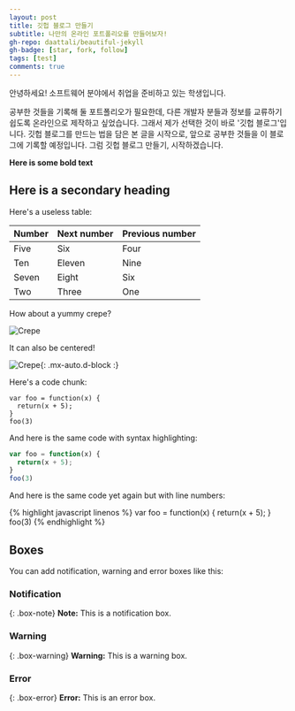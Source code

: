 ```yaml
---
layout: post
title: 깃헙 블로그 만들기
subtitle: 나만의 온라인 포트폴리오를 만들어보자!
gh-repo: daattali/beautiful-jekyll
gh-badge: [star, fork, follow]
tags: [test]
comments: true
---
```


안녕하세요! 소프트웨어 분야에서 취업을 준비하고 있는 학생입니다.

공부한 것들을 기록해 둘 포트폴리오가 필요한데, 다른 개발자 분들과 정보를 교류하기 쉽도록 온라인으로 제작하고 싶었습니다.
그래서 제가 선택한 것이 바로 '깃헙 블로그'입니다.
깃헙 블로그를 만드는 법을 담은 본 글을 시작으로, 앞으로 공부한 것들을 이 블로그에 기록할 예정입니다.
그럼 깃헙 블로그 만들기, 시작하겠습니다.

**Here is some bold text**

## Here is a secondary heading

Here's a useless table:

| Number | Next number | Previous number |
| :------ |:--- | :--- |
| Five | Six | Four |
| Ten | Eleven | Nine |
| Seven | Eight | Six |
| Two | Three | One |


How about a yummy crepe?

![Crepe](https://s3-media3.fl.yelpcdn.com/bphoto/cQ1Yoa75m2yUFFbY2xwuqw/348s.jpg)

It can also be centered!

![Crepe](https://s3-media3.fl.yelpcdn.com/bphoto/cQ1Yoa75m2yUFFbY2xwuqw/348s.jpg){: .mx-auto.d-block :}

Here's a code chunk:

~~~
var foo = function(x) {
  return(x + 5);
}
foo(3)
~~~

And here is the same code with syntax highlighting:

```javascript
var foo = function(x) {
  return(x + 5);
}
foo(3)
```

And here is the same code yet again but with line numbers:

{% highlight javascript linenos %}
var foo = function(x) {
  return(x + 5);
}
foo(3)
{% endhighlight %}

## Boxes
You can add notification, warning and error boxes like this:

### Notification

{: .box-note}
**Note:** This is a notification box.

### Warning

{: .box-warning}
**Warning:** This is a warning box.

### Error

{: .box-error}
**Error:** This is an error box.
